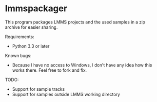 lmmspackager
============

This program packages LMMS projects and the used samples in a zip archive
for easier sharing.

Requirements:
* Python 3.3 or later

Known bugs:
* Because I have no access to Windows, I don't have any idea how this works
  there. Feel free to fork and fix.

TODO:
* Support for sample tracks
* Support for samples outside LMMS working directory
